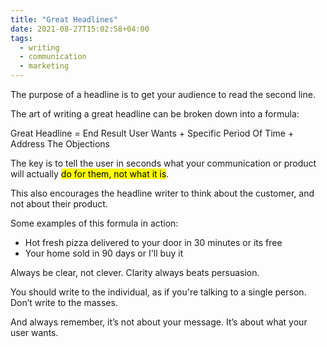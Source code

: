```yaml
---
title: "Great Headlines"
date: 2021-08-27T15:02:58+04:00
tags:
  - writing
  - communication
  - marketing
---
```


The purpose of a headline is to get your audience to read the second line.

The art of writing a great headline can be broken down into a formula:

Great Headline = End Result User Wants + Specific Period Of Time + Address The Objections

The key is to tell the user in seconds what your communication or product will actually <mark>do for them, not what it is</mark>. 

This also encourages the headline writer to think about the customer, and not about their product.

Some examples of this formula in action:

- Hot fresh pizza delivered to your door in 30 minutes or its free 
- Your home sold in 90 days or I'll buy it


Always be clear, not clever. Clarity always beats persuasion.

You should write to the individual, as if you're talking to a single person. Don’t write to the masses.

And always remember, it’s not about your message. It’s about what your user wants.